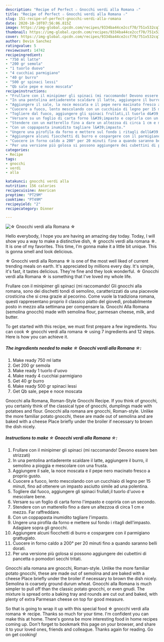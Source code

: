 ```yaml
---
description: "Recipe of Perfect ☆ Gnocchi verdi alla Romana ☆"
title: "Recipe of Perfect ☆ Gnocchi verdi alla Romana ☆"
slug: 151-recipe-of-perfect-gnocchi-verdi-alla-romana
date: 2020-10-10T07:56:06.815Z
image: https://img-global.cpcdn.com/recipes/9334ba44ce2ccf70/751x532cq70/☆-gnocchi-verdi-alla-romana-☆-recipe-main-photo.jpg
thumbnail: https://img-global.cpcdn.com/recipes/9334ba44ce2ccf70/751x532cq70/☆-gnocchi-verdi-alla-romana-☆-recipe-main-photo.jpg
cover: https://img-global.cpcdn.com/recipes/9334ba44ce2ccf70/751x532cq70/☆-gnocchi-verdi-alla-romana-☆-recipe-main-photo.jpg
author: Devin Sanchez
ratingvalue: 5
reviewcount: 14742
recipeingredient:
- "750 ml latte"
- "200 gr semola"
- "1 tuorlo duovo"
- "4 cucchiai parmigiano"
- "40 gr burro"
- "500 gr spinaci lessi"
- "Qb sale pepe e noce moscata"
recipeinstructions:
- "Frullare con il minipimer gli spinaci (mi raccomando! Devono essere ben strizzati)"
- "In una pentolina antiaderente scaldare il latte, aggiungere il burro, il semolino a pioggia e mescolare con una frusta."
- "Aggiungere il sale, la noce moscata e il pepe nero macinato fresco a proprio gusto."
- "Cuocere a fuoco, lento mescolando con un cucchiaio di legno per 15 minuti, fino ad ottenere un impasto asciutto simile ad una polentina."
- "Togliere dal fuoco, aggiungere gli spinaci frullati,il tuorlo d&#39;uovo e mescolare bene."
- "Versare su un foglio di carta forno l&#39;impasto e coprirla con un secondo."
- "Stendere con un matterello fino a dare un altezzoa di circa 1 cm e mezzo. Far raffreddare."
- "Con un coppapasta inumidito tagliare l&#39;impasto."
- "Ungere una pirofila da forno e mettere sul fondo i ritagli dell&#39;impasto. Adagiare sopra gli gnocchi."
- "Aggiungere alcuni fiocchetti di burro e cospargere con il parmigiano grattugiato."
- "Cuocere in forno caldo a 200° per 20 minuti fino a quando saranno belli dorati."
- "Per una versione più golosa si possono aggiungere dei cubettini di pancetta o pomodori secchi tritati."
categories:
- Recipe
tags:
- gnocchi
- verdi
- alla

katakunci: gnocchi verdi alla 
nutrition: 156 calories
recipecuisine: American
preptime: "PT29M"
cooktime: "PT49M"
recipeyield: "2"
recipecategory: Dinner

---
```



![☆ Gnocchi verdi alla Romana ☆](https://img-global.cpcdn.com/recipes/9334ba44ce2ccf70/751x532cq70/☆-gnocchi-verdi-alla-romana-☆-recipe-main-photo.jpg)

Hello everybody, I hope you are having an amazing day today. Today, I will show you a way to make a distinctive dish, ☆ gnocchi verdi alla romana ☆. It is one of my favorites. This time, I'm gonna make it a little bit unique. This is gonna smell and look delicious.

☆ Gnocchi verdi alla Romana ☆ is one of the most well liked of current trending meals on earth. It's appreciated by millions every day. It's simple, it's fast, it tastes delicious. They're fine and they look wonderful. ☆ Gnocchi verdi alla Romana ☆ is something that I've loved my whole life.

Frullare con il minipimer gli spinaci (mi raccomando! Gli gnocchi alla romana, sono dei dischetti tondi di semolino, caratterizzati da una piacevole crosticina che si crea grazie al pecorino. Come vuole la tradiziona romana, questi rappresentano proprio il classico piatto del giovedì, probabilmente posto in mezzo alla settimana per compensare la. Gnocchi Alla Romana (semolina gnocchi) made with semolina flour, parmesan cheese, milk, and butter.


To get started with this recipe, we must first prepare a few ingredients. You can cook ☆ gnocchi verdi alla romana ☆ using 7 ingredients and 12 steps. Here is how you can achieve it.

<!--inarticleads1-->

##### The ingredients needed to make ☆ Gnocchi verdi alla Romana ☆:

1. Make ready 750 ml latte
1. Get 200 gr semola
1. Make ready 1 tuorlo d&#39;uovo
1. Make ready 4 cucchiai parmigiano
1. Get 40 gr burro
1. Make ready 500 gr spinaci lessi
1. Get Qb sale, pepe e noce moscata


Gnocchi alla Romana, Roman-Style Gnocchi Recipe. If you think of gnocchi, you certainly think of the classical type of gnocchi, dumplings made with potatoes and flour. Gnocchi alla romana are gnocchi, Roman-style. Unlike the more familiar potato gnocchi, these are made out of semolina and are baked with a cheese Place briefly under the broiler if necessary to brown the dish nicely. 

<!--inarticleads2-->

##### Instructions to make ☆ Gnocchi verdi alla Romana ☆:

1. Frullare con il minipimer gli spinaci (mi raccomando! Devono essere ben strizzati)
1. In una pentolina antiaderente scaldare il latte, aggiungere il burro, il semolino a pioggia e mescolare con una frusta.
1. Aggiungere il sale, la noce moscata e il pepe nero macinato fresco a proprio gusto.
1. Cuocere a fuoco, lento mescolando con un cucchiaio di legno per 15 minuti, fino ad ottenere un impasto asciutto simile ad una polentina.
1. Togliere dal fuoco, aggiungere gli spinaci frullati,il tuorlo d&#39;uovo e mescolare bene.
1. Versare su un foglio di carta forno l&#39;impasto e coprirla con un secondo.
1. Stendere con un matterello fino a dare un altezzoa di circa 1 cm e mezzo. Far raffreddare.
1. Con un coppapasta inumidito tagliare l&#39;impasto.
1. Ungere una pirofila da forno e mettere sul fondo i ritagli dell&#39;impasto. Adagiare sopra gli gnocchi.
1. Aggiungere alcuni fiocchetti di burro e cospargere con il parmigiano grattugiato.
1. Cuocere in forno caldo a 200° per 20 minuti fino a quando saranno belli dorati.
1. Per una versione più golosa si possono aggiungere dei cubettini di pancetta o pomodori secchi tritati.


Gnocchi alla romana are gnocchi, Roman-style. Unlike the more familiar potato gnocchi, these are made out of semolina and are baked with a cheese Place briefly under the broiler if necessary to brown the dish nicely. Semolina is coarsely ground durum wheat. Gnocchi alla Romana is much simpler to pull off than the classic potato gnocchi, or even gnudi. The mixture is spread onto a baking tray and rounds are cut out and baked, with plenty of extra Parmesan cheese on top for good measure. 

So that is going to wrap it up with this special food ☆ gnocchi verdi alla romana ☆ recipe. Thanks so much for your time. I'm confident you can make this at home. There's gonna be more interesting food in home recipes coming up. Don't forget to bookmark this page on your browser, and share it to your loved ones, friends and colleague. Thanks again for reading. Go on get cooking!
